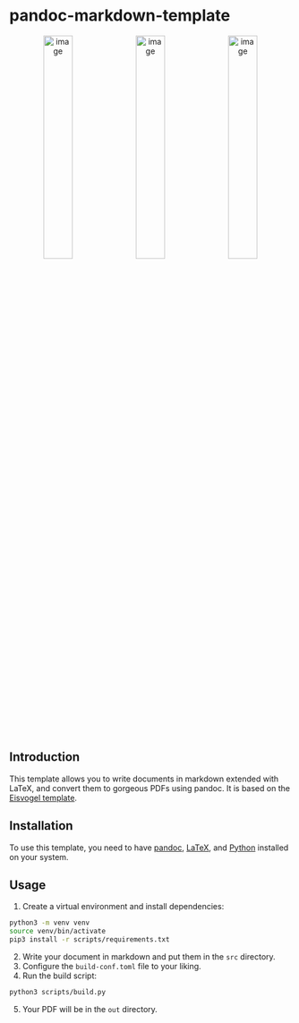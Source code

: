 # pandoc-markdown-template

<p align="center">
  <img width="32%" alt="image" src="https://github.com/user-attachments/assets/fc2f9d48-eba4-4cfa-92da-7539f5ea4567">
  <img width="32%" alt="image" src="https://github.com/user-attachments/assets/a2be7b4c-ac19-4105-bf03-d28b84f2d9b8">
  <img width="32%" alt="image" src="https://github.com/user-attachments/assets/2e7ccc0d-19ea-414d-865a-9b6f15ea1260">
</p>

## Introduction

This template allows you to write documents in markdown extended with LaTeX, and convert them to gorgeous PDFs using pandoc. It is based on the [Eisvogel template](https://github.com/Wandmalfarbe/pandoc-latex-template).

## Installation

To use this template, you need to have [pandoc](https://pandoc.org/), [LaTeX](https://www.latex-project.org/), and [Python](https://www.python.org/) installed on your system.

## Usage

1. Create a virtual environment and install dependencies:

```bash
python3 -m venv venv
source venv/bin/activate
pip3 install -r scripts/requirements.txt
```

2. Write your document in markdown and put them in the `src` directory.
3. Configure the `build-conf.toml` file to your liking.
4. Run the build script:

```bash
python3 scripts/build.py
```

5. Your PDF will be in the `out` directory.
